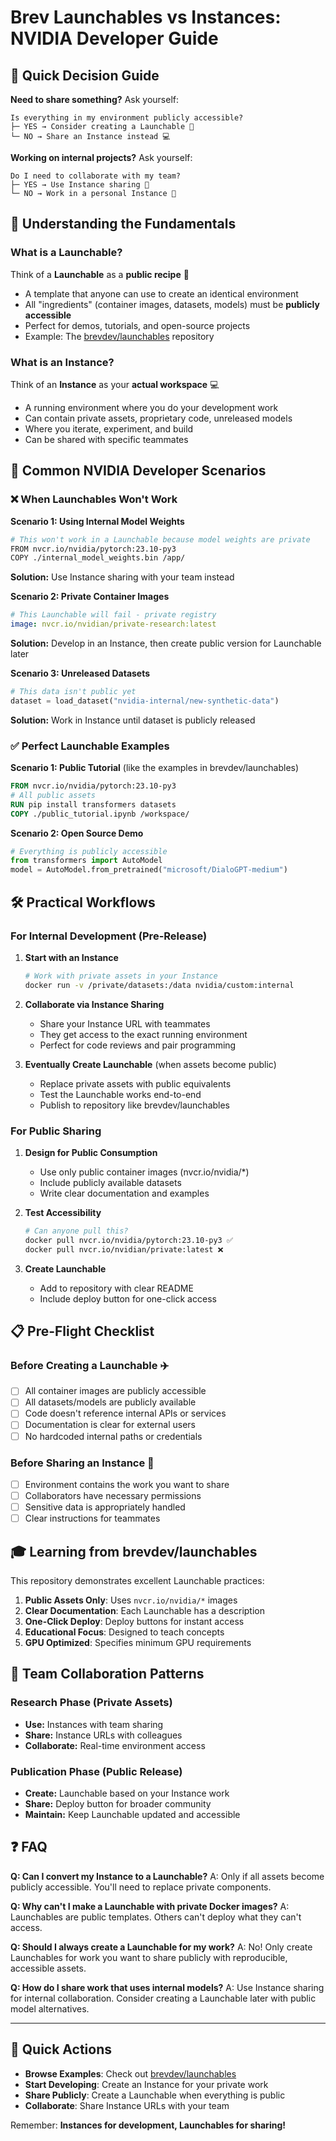 # Brev Launchables vs Instances: NVIDIA Developer Guide

## 🎯 Quick Decision Guide

**Need to share something?** Ask yourself:

```
Is everything in my environment publicly accessible?
├─ YES → Consider creating a Launchable 🚀
└─ NO → Share an Instance instead 💻
```

**Working on internal projects?** Ask yourself:

```
Do I need to collaborate with my team?
├─ YES → Use Instance sharing 👥
└─ NO → Work in a personal Instance 👤
```

## 📖 Understanding the Fundamentals

### What is a Launchable?
Think of a **Launchable** as a **public recipe** 📝
- A template that anyone can use to create an identical environment
- All "ingredients" (container images, datasets, models) must be **publicly accessible**
- Perfect for demos, tutorials, and open-source projects
- Example: The [brevdev/launchables](https://github.com/brevdev/launchables) repository

### What is an Instance?
Think of an **Instance** as your **actual workspace** 💻
- A running environment where you do your development work
- Can contain private assets, proprietary code, unreleased models
- Where you iterate, experiment, and build
- Can be shared with specific teammates

## 🚨 Common NVIDIA Developer Scenarios

### ❌ When Launchables Won't Work

**Scenario 1: Using Internal Model Weights**
```bash
# This won't work in a Launchable because model weights are private
FROM nvcr.io/nvidia/pytorch:23.10-py3
COPY ./internal_model_weights.bin /app/
```
**Solution:** Use Instance sharing with your team instead

**Scenario 2: Private Container Images**
```yaml
# This Launchable will fail - private registry
image: nvcr.io/nvidian/private-research:latest
```
**Solution:** Develop in an Instance, then create public version for Launchable later

**Scenario 3: Unreleased Datasets**
```python
# This data isn't public yet
dataset = load_dataset("nvidia-internal/new-synthetic-data")
```
**Solution:** Work in Instance until dataset is publicly released

### ✅ Perfect Launchable Examples

**Scenario 1: Public Tutorial** (like the examples in brevdev/launchables)
```dockerfile
FROM nvcr.io/nvidia/pytorch:23.10-py3
# All public assets
RUN pip install transformers datasets
COPY ./public_tutorial.ipynb /workspace/
```

**Scenario 2: Open Source Demo**
```python
# Everything is publicly accessible
from transformers import AutoModel
model = AutoModel.from_pretrained("microsoft/DialoGPT-medium")
```

## 🛠️ Practical Workflows

### For Internal Development (Pre-Release)

1. **Start with an Instance**
   ```bash
   # Work with private assets in your Instance
   docker run -v /private/datasets:/data nvidia/custom:internal
   ```

2. **Collaborate via Instance Sharing**
   - Share your Instance URL with teammates
   - They get access to the exact running environment
   - Perfect for code reviews and pair programming

3. **Eventually Create Launchable** (when assets become public)
   - Replace private assets with public equivalents
   - Test the Launchable works end-to-end
   - Publish to repository like brevdev/launchables

### For Public Sharing

1. **Design for Public Consumption**
   - Use only public container images (nvcr.io/nvidia/*)
   - Include publicly available datasets
   - Write clear documentation and examples

2. **Test Accessibility**
   ```bash
   # Can anyone pull this?
   docker pull nvcr.io/nvidia/pytorch:23.10-py3 ✅
   docker pull nvcr.io/nvidian/private:latest ❌
   ```

3. **Create Launchable**
   - Add to repository with clear README
   - Include deploy button for one-click access

## 📋 Pre-Flight Checklist

### Before Creating a Launchable ✈️

- [ ] All container images are publicly accessible
- [ ] All datasets/models are publicly available
- [ ] Code doesn't reference internal APIs or services
- [ ] Documentation is clear for external users
- [ ] No hardcoded internal paths or credentials

### Before Sharing an Instance 🔄

- [ ] Environment contains the work you want to share
- [ ] Collaborators have necessary permissions
- [ ] Sensitive data is appropriately handled
- [ ] Clear instructions for teammates

## 🎓 Learning from brevdev/launchables

This repository demonstrates excellent Launchable practices:

1. **Public Assets Only**: Uses `nvcr.io/nvidia/*` images
2. **Clear Documentation**: Each Launchable has a description
3. **One-Click Deploy**: Deploy buttons for instant access
4. **Educational Focus**: Designed to teach concepts
5. **GPU Optimized**: Specifies minimum GPU requirements

## 🤝 Team Collaboration Patterns

### Research Phase (Private Assets)
- **Use:** Instances with team sharing
- **Share:** Instance URLs with colleagues
- **Collaborate:** Real-time environment access

### Publication Phase (Public Release)
- **Create:** Launchable based on your Instance work
- **Share:** Deploy button for broader community
- **Maintain:** Keep Launchable updated and accessible

## ❓ FAQ

**Q: Can I convert my Instance to a Launchable?**
A: Only if all assets become publicly accessible. You'll need to replace private components.

**Q: Why can't I make a Launchable with private Docker images?**
A: Launchables are public templates. Others can't deploy what they can't access.

**Q: Should I always create a Launchable for my work?**
A: No! Only create Launchables for work you want to share publicly with reproducible, accessible assets.

**Q: How do I share work that uses internal models?**
A: Use Instance sharing for internal collaboration. Consider creating a Launchable later with public model alternatives.

---

## 🚀 Quick Actions

- **Browse Examples**: Check out [brevdev/launchables](https://github.com/brevdev/launchables)
- **Start Developing**: Create an Instance for your private work
- **Share Publicly**: Create a Launchable when everything is public
- **Collaborate**: Share Instance URLs with your team

Remember: **Instances for development, Launchables for sharing!**

